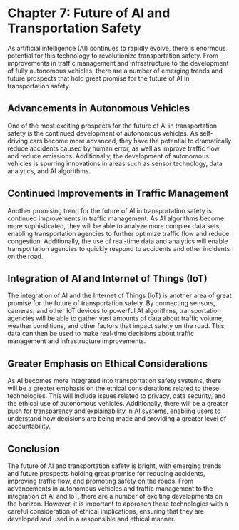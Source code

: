 Chapter 7: Future of AI and Transportation Safety
=================================================

As artificial intelligence (AI) continues to rapidly evolve, there is enormous potential for this technology to revolutionize transportation safety. From improvements in traffic management and infrastructure to the development of fully autonomous vehicles, there are a number of emerging trends and future prospects that hold great promise for the future of AI in transportation safety.

Advancements in Autonomous Vehicles
-----------------------------------

One of the most exciting prospects for the future of AI in transportation safety is the continued development of autonomous vehicles. As self-driving cars become more advanced, they have the potential to dramatically reduce accidents caused by human error, as well as improve traffic flow and reduce emissions. Additionally, the development of autonomous vehicles is spurring innovations in areas such as sensor technology, data analytics, and AI algorithms.

Continued Improvements in Traffic Management
--------------------------------------------

Another promising trend for the future of AI in transportation safety is continued improvements in traffic management. As AI algorithms become more sophisticated, they will be able to analyze more complex data sets, enabling transportation agencies to further optimize traffic flow and reduce congestion. Additionally, the use of real-time data and analytics will enable transportation agencies to quickly respond to accidents and other incidents on the road.

Integration of AI and Internet of Things (IoT)
----------------------------------------------

The integration of AI and the Internet of Things (IoT) is another area of great promise for the future of transportation safety. By connecting sensors, cameras, and other IoT devices to powerful AI algorithms, transportation agencies will be able to gather vast amounts of data about traffic volume, weather conditions, and other factors that impact safety on the road. This data can then be used to make real-time decisions about traffic management and infrastructure improvements.

Greater Emphasis on Ethical Considerations
------------------------------------------

As AI becomes more integrated into transportation safety systems, there will be a greater emphasis on the ethical considerations related to these technologies. This will include issues related to privacy, data security, and the ethical use of autonomous vehicles. Additionally, there will be a greater push for transparency and explainability in AI systems, enabling users to understand how decisions are being made and providing a greater level of accountability.

Conclusion
----------

The future of AI and transportation safety is bright, with emerging trends and future prospects holding great promise for reducing accidents, improving traffic flow, and promoting safety on the roads. From advancements in autonomous vehicles and traffic management to the integration of AI and IoT, there are a number of exciting developments on the horizon. However, it is important to approach these technologies with a careful consideration of ethical implications, ensuring that they are developed and used in a responsible and ethical manner.
